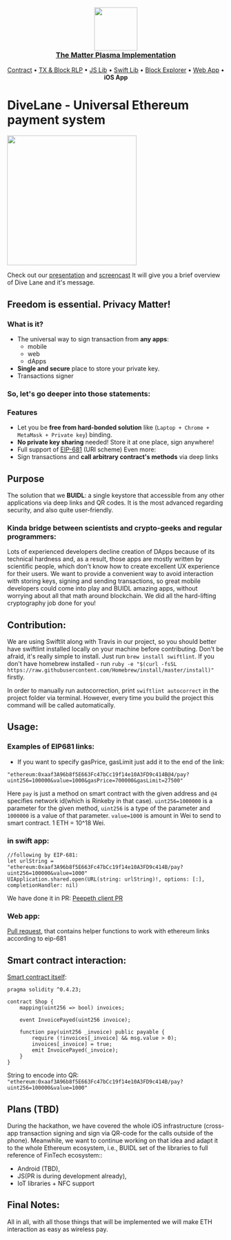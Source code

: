 <h3 align="center">
  <a href="https://thematter.io/">
    <img src="https://scontent-arn2-1.xx.fbcdn.net/v/t1.0-9/42614873_308414336637874_8225471638720741376_n.png?_nc_cat=106&_nc_ht=scontent-arn2-1.xx&oh=36eec27649e6cb3079108415d8bb77b7&oe=5CB0FBF8" width="100" />
    <br />
    The Matter Plasma Implementation
  </a>
</h3>
<p align="center">
  <a href="https://github.com/matterinc/PlasmaContract">Contract</a> &bull;
  <a href="https://github.com/matterinc/plasma.js">TX & Block RLP</a> &bull;
  <a href="https://github.com/matterinc/PlasmaManager">JS Lib</a> &bull;
  <a href="https://github.com/matterinc/PlasmaSwiftLib">Swift Lib</a> &bull;
  <a href="https://github.com/matterinc/PlasmaWebExplorer">Block Explorer</a> &bull;
  <a href="https://github.com/matterinc/PlasmaWebUI">Web App</a> &bull;
  <b>iOS App</b></a>
</p>

# DiveLane - Universal Ethereum payment system

<img src="https://github.com/matterinc/DiveLane/blob/master/dive%20logo.png" align="center" width="300">

Check out our [presentation](https://github.com/matterinc/DiveLane/blob/master/DiveLanePresentation.pdf) and [screencast](https://www.youtube.com/watch?v=Uidm5YccUas)
It will give you a brief overview of Dive Lane and it's message.

## Freedom is **essential**. Privacy **Matter**!

### What is it?

- The universal way to sign transaction from **any apps**: 
  - mobile
  - web
  - dApps
- **Single and secure** place to store your private key.
-  Transactions signer

### So, let's go deeper into those statements:

### Features
- Let you be **free from hard-bonded solution** like (`Laptop + Chrome + MetaMask + Private key`) binding. 
- **No private key sharing** needed! Store it at one place, sign anywhere!
- Full support of [EIP-681](https://eips.ethereum.org/EIPS/eip-681) (URI scheme)
 Even more:
- Sign transactions and **call arbitrary contract's methods** via deep links

## Purpose

The solution that we **BUIDL**: a single keystore that accessible from any other applications via deep links and QR codes. It is the most advanced regarding security, and also quite user-friendly.


### Kinda bridge between scientists and crypto-geeks and regular programmers:
Lots of experienced developers decline creation of DApps because of its technical hardness and, as a result, those apps are mostly written by scientific people, which don't know how to create excellent UX experience for their users. We want to provide a convenient way to avoid interaction with storing keys, signing and sending transactions, so great mobile developers could come into play and BUIDL amazing apps, without worrying about all that math around blockchain. 
We did all the hard-lifting cryptography job done for you!

## Contribution:
We are using Swiftlit along with Travis in our project, so you should better have swiftlint installed locally on your machine before contributing. Don't be afraid, it's really simple to install. Just run  `brew install swiftlint`. If you don't have homebrew installed - run `ruby -e "$(curl -fsSL https://raw.githubusercontent.com/Homebrew/install/master/install)"` firstly.

In order to manually run autocorrection, print `swiftlint autocorrect` in the project folder via terminal. However, every time you build the project this command will be called automatically.

## Usage:
### Examples of EIP681 links:
- If you want to specify gasPrice, gasLimit just add it to the end of the link:
```
"ethereum:0xaaf3A96b8f5E663Fc47bCc19f14e10A3FD9c414B@4/pay?uint256=100000&value=1000&gasPrice=700000&gasLimit=27500"
```
Here `pay` is just a method on smart contract with the given address and `@4` specifies network id(which is Rinkeby in that case).
`uint256=1000000` is a parameter for the given method, `uint256` is a type of the parameter and `1000000` is a value of that parameter.
`value=1000` is amount in Wei to send to smart contract. 1 ETH = 10^18 Wei.

### in swift app:
```
//following by EIP-681:
let urlString = "ethereum:0xaaf3A96b8f5E663Fc47bCc19f14e10A3FD9c414B/pay?uint256=100000&value=1000"
UIApplication.shared.open(URL(string: urlString)!, options: [:], completionHandler: nil)
```
We have done it in PR: [Peepeth client PR](https://github.com/matterinc/PeepethClient/pull/8)


### Web app:

[Pull request](https://github.com/ethereum/web3.js/pull/1929), that contains helper functions to work with ethereum links according to eip-681



## Smart contract interaction:
[Smart contract itself](https://rinkeby.etherscan.io/address/0xaaf3a96b8f5e663fc47bcc19f14e10a3fd9c414b):
```
pragma solidity ^0.4.23;

contract Shop {
    mapping(uint256 => bool) invoices;
    
    event InvoicePayed(uint256 invoice);

    function pay(uint256 _invoice) public payable {
        require (!invoices[_invoice] && msg.value > 0);
        invoices[_invoice] = true;
        emit InvoicePayed(_invoice);
    }
}
```
String to encode into QR: `"ethereum:0xaaf3A96b8f5E663Fc47bCc19f14e10A3FD9c414B/pay?uint256=100000&value=1000"`

## Plans (TBD)
During the hackathon, we have covered the whole iOS infrastructure (cross-app transaction signing and sign via QR-code for the calls outside of the phone).
Meanwhile, we want to continue working on that idea and adapt it to the whole Ethereum ecosystem, 
i.e., BUIDL set of the libraries to full reference of FinTech ecosystem::
- Android (TBD), 
- JS(PR is during development already), 
- IoT libraries + NFC support 

## Final Notes:

All in all, with all those things that will be implemented we will make ETH interaction as easy as wireless pay.
